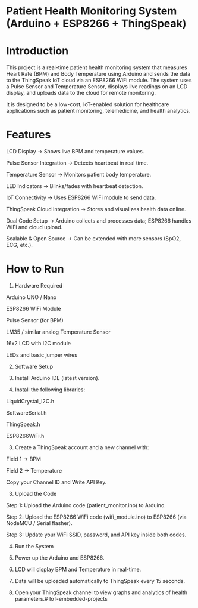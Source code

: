 # Patient Health Monitoring System (Arduino + ESP8266 + ThingSpeak)

# Introduction

This project is a real-time patient health monitoring system that measures Heart Rate (BPM) and Body Temperature using Arduino and sends the data to the ThingSpeak IoT cloud via an ESP8266 WiFi module. The system uses a Pulse Sensor and Temperature Sensor, displays live readings on an LCD display, and uploads data to the cloud for remote monitoring.

It is designed to be a low-cost, IoT-enabled solution for healthcare applications such as patient monitoring, telemedicine, and health analytics.

# Features

LCD Display → Shows live BPM and temperature values.

Pulse Sensor Integration → Detects heartbeat in real time.

Temperature Sensor → Monitors patient body temperature.

LED Indicators → Blinks/fades with heartbeat detection.

IoT Connectivity → Uses ESP8266 WiFi module to send data.

ThingSpeak Cloud Integration → Stores and visualizes health data online.

Dual Code Setup → Arduino collects and processes data; ESP8266 handles WiFi and cloud upload.

Scalable & Open Source → Can be extended with more sensors (SpO2, ECG, etc.).

# How to Run

1. Hardware Required

Arduino UNO / Nano

ESP8266 WiFi Module

Pulse Sensor (for BPM)

LM35 / similar analog Temperature Sensor

16x2 LCD with I2C module

LEDs and basic jumper wires


2. Software Setup

1. Install Arduino IDE (latest version).


2. Install the following libraries:

LiquidCrystal_I2C.h

SoftwareSerial.h

ThingSpeak.h

ESP8266WiFi.h



3. Create a ThingSpeak account and a new channel with:

Field 1 → BPM

Field 2 → Temperature

Copy your Channel ID and Write API Key.


3. Upload the Code

Step 1: Upload the Arduino code (patient_monitor.ino) to Arduino.

Step 2: Upload the ESP8266 WiFi code (wifi_module.ino) to ESP8266 (via NodeMCU / Serial flasher).

Step 3: Update your WiFi SSID, password, and API key inside both codes.



4. Run the System

1. Power up the Arduino and ESP8266.


2. LCD will display BPM and Temperature in real-time.


3. Data will be uploaded automatically to ThingSpeak every 15 seconds.


4. Open your ThingSpeak channel to view graphs and analytics of health parameters.# IoT-embedded-projects
